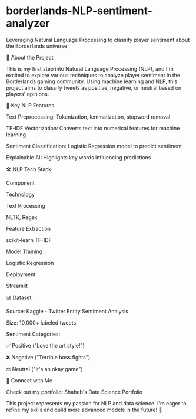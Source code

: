 # borderlands-NLP-sentiment-analyzer
Leveraging Natural Language Processing to classify player sentiment about the Borderlands universe

🚀 About the Project

This is my first step into Natural Language Processing (NLP), and I'm excited to explore various techniques to analyze player sentiment in the Borderlands gaming community. Using machine learning and NLP, this project aims to classify tweets as positive, negative, or neutral based on players' opinions.

🌟 Key NLP Features

Text Preprocessing: Tokenization, lemmatization, stopword removal

TF-IDF Vectorization: Converts text into numerical features for machine learning

Sentiment Classification: Logistic Regression model to predict sentiment

Explainable AI: Highlights key words influencing predictions

🛠️ NLP Tech Stack

Component

Technology

Text Processing

NLTK, Regex

Feature Extraction

scikit-learn TF-IDF

Model Training

Logistic Regression

Deployment

Streamlit

📊 Dataset

Source: Kaggle - Twitter Entity Sentiment Analysis

Size: 10,000+ labeled tweets

Sentiment Categories:

✅ Positive ("Love the art style!")

❌ Negative ("Terrible boss fights")

⚖️ Neutral ("It's an okay game")

🔗 Connect with Me

Check out my portfolio: Shaheb's Data Science Portfolio

This project represents my passion for NLP and data science. I'm eager to refine my skills and build more advanced models in the future! 🚀

